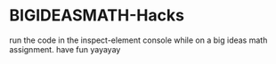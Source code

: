 # BIGIDEASMATH-Hacks
run the code in the inspect-element console while on a big ideas math assignment. have fun yayayay
